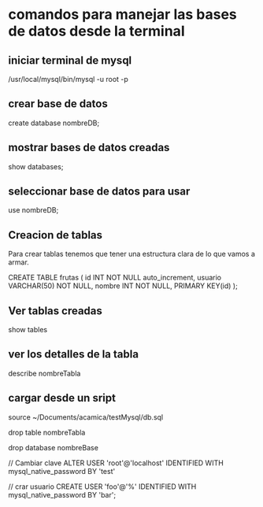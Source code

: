 # comandos para manejar las bases de datos desde la terminal

## iniciar terminal de mysql

/usr/local/mysql/bin/mysql -u root -p

## crear base de datos

create database nombreDB;

## mostrar bases de datos creadas

show databases;

## seleccionar base de datos para usar

use nombreDB;

## Creacion de tablas

Para crear tablas tenemos que tener una estructura clara de lo que vamos a armar.

CREATE TABLE frutas (
    id INT NOT NULL auto_increment,
    usuario VARCHAR(50) NOT NULL,
    nombre INT NOT NULL,
    PRIMARY KEY(id)
);

## Ver tablas creadas

show tables

## ver los detalles de la tabla

describe nombreTabla


## cargar desde un sript
 source ~/Documents/acamica/testMysql/db.sql



 drop table nombreTabla

 drop database nombreBase

// Cambiar clave
 ALTER USER 'root'@'localhost' IDENTIFIED WITH mysql_native_password BY 'test'


// crar usuario
CREATE USER 'foo'@'%' IDENTIFIED WITH mysql_native_password BY 'bar';
